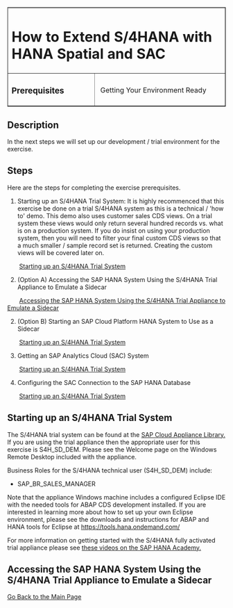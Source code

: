 <table width=100% border=>
<tr><td colspan=2><h1>How to Extend S/4HANA with HANA Spatial and SAC</h1></td></tr>
<tr><td><h3>Prerequisites</h3></td><td width=60%></br>&nbsp;Getting Your Environment Ready</p></td></tr>
</table>

## Description

In the next steps we will set up our development / trial environment for the exercise. 

## Steps

Here are the steps for completing the exercise prerequisites.

1. Starting up an S/4HANA Trial System: It is highly recommenced that this exercise be done on a trial S/4HANA system as this is a technical / 'how to' demo. This demo also uses customer sales CDS views. On a trial system these views would only return several hundred records vs. what is on a production system. If you do insist on using your production system, then you will need to filter your final custom CDS views so that a much smaller / sample record set is returned. Creating the custom views will be covered later on.

&nbsp;&nbsp;&nbsp;&nbsp;&nbsp;&nbsp;&nbsp;[Starting up an S/4HANA Trial System](#s4htrial)

2. (Option A) Accessing the SAP HANA System Using the S/4HANA Trial Appliance to Emulate a Sidecar

&nbsp;&nbsp;&nbsp;&nbsp;&nbsp;&nbsp;&nbsp;[Accessing the SAP HANA System Using the S/4HANA Trial Appliance to Emulate a Sidecar](#hdbons4h)

2. (Option B) Starting an SAP Cloud Platform HANA System to Use as a Sidecar

&nbsp;&nbsp;&nbsp;&nbsp;&nbsp;&nbsp;&nbsp;[Starting up an S/4HANA Trial System](#s4htrial)

3. Getting an SAP Analytics Cloud (SAC) System

&nbsp;&nbsp;&nbsp;&nbsp;&nbsp;&nbsp;&nbsp;[Starting up an S/4HANA Trial System](#s4htrial)

4. Configuring the SAC Connection to the SAP HANA Database

&nbsp;&nbsp;&nbsp;&nbsp;&nbsp;&nbsp;&nbsp;[Starting up an S/4HANA Trial System](#s4htrial)


## <a name="s4htrial"></a> Starting up an S/4HANA Trial System

The S/4HANA trial system can be found at the [SAP Cloud Appliance Library.](https://cal.sap.com/console/tenant_5XPSH094G71U#/solutions/614183a7-11c6-4030-9908-81b6eab86d54) If you are using the trial appliance then the appropriate user for this exercise is S4H_SD_DEM. Please see the Welcome page on the Windows Remote Desktop included with the appliance. 

Business Roles for the S/4HANA technical user (S4H_SD_DEM) include:
* SAP_BR_SALES_MANAGER

Note that the appliance Windows machine includes a configured Eclipse IDE with the needed tools for ABAP CDS development installed. If you are interested in learning more about how to set up your own Eclipse environment, please see the downloads and instructions for ABAP and HANA tools for Eclipse at https://tools.hana.ondemand.com/

For more information on getting started with the S/4HANA fully activated trial appliance please see [these videos on the SAP HANA Academy.](https://www.youtube.com/playlist?list=PLkzo92owKnVwCbYmnsFkPQ8hCyzGmXO8_)


## <a name="hdbons4h"></a> Accessing the SAP HANA System Using the S/4HANA Trial Appliance to Emulate a Sidecar

[Go Back to the Main Page](../demoHowTo.md)
